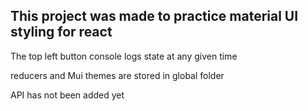 This project was made to practice material UI styling for react
---
The top left button console logs state at any given time

reducers and Mui themes are stored in global folder

API has not been added yet
